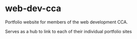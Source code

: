 # web-dev-cca
Portfolio website for members of the web development CCA.

Serves as a hub to link to each of their individual portfolio sites
